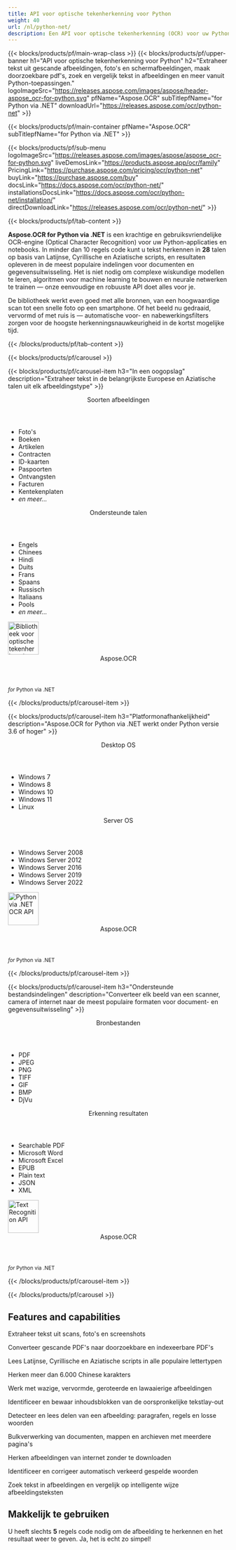 ```yaml
---
title: API voor optische tekenherkenning voor Python
weight: 40
url: /nl/python-net/ 
description: Een API voor optische tekenherkenning (OCR) voor uw Python-toepassingen. Extraheer tekst uit scans en foto's, maak doorzoekbare pdf's, verzamel mappen en archieven en meer in minder dan 10 regels code.
---
```


{{< blocks/products/pf/main-wrap-class >}}
{{< blocks/products/pf/upper-banner h1="API voor optische tekenherkenning voor Python" h2="Extraheer tekst uit gescande afbeeldingen, foto's en schermafbeeldingen, maak doorzoekbare pdf's, zoek en vergelijk tekst in afbeeldingen en meer vanuit Python-toepassingen." logoImageSrc="https://releases.aspose.com/images/aspose/header-aspose_ocr-for-python.svg" pfName="Aspose.OCR" subTitlepfName="for Python via .NET" downloadUrl="https://releases.aspose.com/ocr/python-net" >}}

{{< blocks/products/pf/main-container pfName="Aspose.OCR" subTitlepfName="for Python via .NET" >}}

{{< blocks/products/pf/sub-menu logoImageSrc="https://releases.aspose.com/images/aspose/aspose_ocr-for-python.svg" liveDemosLink="https://products.aspose.app/ocr/family" PricingLink="https://purchase.aspose.com/pricing/ocr/python-net" buyLink="https://purchase.aspose.com/buy" docsLink="https://docs.aspose.com/ocr/python-net/" installationsDocsLink="https://docs.aspose.com/ocr/python-net/installation/"  directDownloadLink="https://releases.aspose.com/ocr/python-net/" >}}

{{< blocks/products/pf/tab-content >}}
<p><b>Aspose.OCR for Python via .NET</b> is een krachtige en gebruiksvriendelijke OCR-engine (Optical Character Recognition) voor uw Python-applicaties en notebooks. In minder dan 10 regels code kunt u tekst herkennen in <b>28</b> talen op basis van Latijnse, Cyrillische en Aziatische scripts, en resultaten opleveren in de meest populaire indelingen voor documenten en gegevensuitwisseling. Het is niet nodig om complexe wiskundige modellen te leren, algoritmen voor machine learning te bouwen en neurale netwerken te trainen &mdash; onze eenvoudige en robuuste API doet alles voor je.</p>
<p>De bibliotheek werkt even goed met alle bronnen, van een hoogwaardige scan tot een snelle foto op een smartphone. Of het beeld nu gedraaid, vervormd of met ruis is &mdash; automatische voor- en nabewerkingsfilters zorgen voor de hoogste herkenningsnauwkeurigheid in de kortst mogelijke tijd.</p>
{{< /blocks/products/pf/tab-content >}}

<!--Diagrams Start-->
{{< blocks/products/pf/carousel >}}

{{< blocks/products/pf/carousel-item h3="In een oogopslag" description="Extraheer tekst in de belangrijkste Europese en Aziatische talen uit elk afbeeldingstype" >}}
<div class="diagram1 d1-python">
 <div class="d1-row">
  <div class="d1-col d1-left">
   <header>
    <i class="fa fa-image">
    </i>
    Soorten afbeeldingen
   </header>
   <ul>
	<li>Foto's</li>
    <li>Boeken</li>
    <li>Artikelen</li>
    <li>Contracten</li>
    <li>ID-kaarten</li>
    <li>Paspoorten</li>
    <li>Ontvangsten</li>
    <li>Facturen</li>
    <li>Kentekenplaten</li>
    <li><i>en meer...</i></li>
   </ul>
  </div>
  <!--/left-->
  <div class="d1-col d1-right">
   <header>
    <i class="fa fa-language">
    </i>
    Ondersteunde talen
   </header>
   <ul>
   <li>Engels</li>
    <li>Chinees</li>
    <li>Hindi</li>
    <li>Duits</li>
    <li>Frans</li>
    <li>Spaans</li>
    <li>Russisch</li>
    <li>Italiaans</li>
    <li>Pools</li>
    <li><i>en meer...</i></li>
   </ul>
  </div>
  <!--/right-->
 </div>
 <!--/row-->
 <div class="d1-logo">
  <img width="70" height="75" alt="Bibliotheek voor optische tekenherkenning" src="https://releases.aspose.com/images/aspose/aspose_ocr-for-python.svg"/>
  <header>
   Aspose.OCR
  </header>
  <footer>
   <small>
    <em>
     for
    </em>
    Python via .NET
   </small>
  </footer>
 </div>
 <!--/logo-->
</div>

{{< /blocks/products/pf/carousel-item >}}

{{< blocks/products/pf/carousel-item h3="Platformonafhankelijkheid" description="Aspose.OCR for Python via .NET werkt onder Python versie 3.6 of hoger" >}}
<div class="diagram1 d1-python">
 <div class="d1-row">
  <div class="d1-col d1-left">
   <header>
    <i class="fa fa-laptop">
    </i>
    Desktop OS
   </header>
   <ul>
    <li>Windows 7</li>
    <li>Windows 8</li>
    <li>Windows 10</li>
    <li>Windows 11</li>
	 <li>Linux</li>
   </ul>  
  </div>
  <!--/left-->
  <div class="d1-col d1-right">
   <header>
    <i class="fa fa-server">
    </i>
    Server OS
   </header>
   <ul>
    <li>Windows Server 2008</li>
    <li>Windows Server 2012</li>
    <li>Windows Server 2016</li>
    <li>Windows Server 2019</li>
    <li>Windows Server 2022</li>
   </ul>
  </div>
  <!--/right-->
 </div>
 <!--/row-->
 <div class="d1-logo">
  <img width="70" height="75" alt="Python via .NET OCR API" src="https://releases.aspose.com/images/aspose/aspose_ocr-for-python.svg"/>
  <header>
   Aspose.OCR
  </header>
  <footer>
   <small>
    <em>
     for
    </em>
    Python via .NET
   </small>
  </footer>
 </div>
 <!--/logo-->
</div>

{{< /blocks/products/pf/carousel-item >}}

{{< blocks/products/pf/carousel-item h3="Ondersteunde bestandsindelingen" description="Converteer elk beeld van een scanner, camera of internet naar de meest populaire formaten voor document- en gegevensuitwisseling" >}}
<div class="diagram1 d2 d1-python">
 <div class="d1-row">
  <div class="d1-col d1-left">
   <header>
    <i class="fa fa-long-arrow-down">
    </i>
    Bronbestanden
   </header>
   <ul>
    <li>PDF</li>
    <li>JPEG</li>
    <li>PNG</li>
    <li>TIFF</li>
    <li>GIF</li>
    <li>BMP</li>
    <li>DjVu</li>
   </ul>
  </div>
  <!--/left-->
<div class="d1-col d1-right">
   <header>
    <i class="fa fa-mail-forward">
    </i>    
	Erkenning resultaten
   </header>
   <ul>
    <li>Searchable PDF</li>
    <li>Microsoft Word</li>
    <li>Microsoft Excel</li>
    <li>EPUB</li>
    <li>Plain text</li>
    <li>JSON</li>
    <li>XML</li>
   </ul>
  </div>
  <!--/right-->
 </div>
 <!--/row-->
 <div class="d1-logo">
  <img width="70" height="75" alt="Text Recognition API" src="https://releases.aspose.com/images/aspose/aspose_ocr-for-python.svg"/>
  <header>
   Aspose.OCR
  </header>
  <footer>
   <small>
    <em>
     for
    </em>
    Python via .NET
   </small>
  </footer>
 </div>
 <!--/logo-->
</div>

{{< /blocks/products/pf/carousel-item >}}

{{< /blocks/products/pf/carousel >}}
<!--Diagrams End-->

<!--Feature-section Start-->
<div class="container-fluid features-section bg-gray">
 <a class="anchor" id="features" name="features">
 </a>
 <div class="row">
  <div class="container">
   <h2 class="pr-ft">Features and capabilities</h2>
   <p>
   </p>
   <div class="col-lg-4">
    <em class="fa fa-image ico-blue fa-2x col-lg-2">
    </em>
    <p class="col-lg-10">Extraheer tekst uit scans, foto's en screenshots</p>
   </div>
   <div class="col-lg-4">
    <em class="fa fa-file-text-o ico-blue fa-2x col-lg-2">
    </em>
    <p class="col-lg-10">Converteer gescande PDF's naar doorzoekbare en indexeerbare PDF's</p>
   </div>
   <div class="col-lg-4">
    <em class="fa fa-globe ico-blue fa-2x col-lg-2">
    </em>
    <p class="col-lg-10">Lees Latijnse, Cyrillische en Aziatische scripts in alle populaire lettertypen</p>
   </div>
   <div class="col-lg-4">
    <em class="fa fa-language ico-blue fa-2x col-lg-2">
    </em>
    <p class="col-lg-10">Herken meer dan 6.000 Chinese karakters</p>
   </div>  
   <div class="col-lg-4">
    <em class="fa fa-eye ico-blue fa-2x col-lg-2">
    </em>
    <p class="col-lg-10">Werk met wazige, vervormde, geroteerde en lawaaierige afbeeldingen</p>
   </div>
   <div class="col-lg-4">
    <em class="fa fa-indent ico-blue fa-2x col-lg-2">
    </em>
    <p class="col-lg-10">Identificeer en bewaar inhoudsblokken van de oorspronkelijke tekstlay-out</p>
   </div>
   <div class="col-lg-4">
    <em class="fa fa-object-group ico-blue fa-2x col-lg-2">
    </em>
    <p class="col-lg-10">Detecteer en lees delen van een afbeelding: paragrafen, regels en losse woorden</p>
   </div>
   <div class="col-lg-4">
    <em class="fa fa-folder-open ico-blue fa-2x col-lg-2">
    </em>
    <p class="col-lg-10">Bulkverwerking van documenten, mappen en archieven met meerdere pagina's</p>
   </div>
   <div class="col-lg-4">
    <em class="fa fa-link ico-blue fa-2x col-lg-2">
    </em>
    <p class="col-lg-10">Herken afbeeldingen van internet zonder te downloaden</p>
   </div>
   <div class="col-lg-4">
    <em class="fa fa-check ico-blue fa-2x col-lg-2">
    </em>
    <p class="col-lg-10">Identificeer en corrigeer automatisch verkeerd gespelde woorden</p>
   </div>
   <div class="col-lg-4">
    <em class="fa fa-search ico-blue fa-2x col-lg-2">
    </em>
    <p class="col-lg-10">Zoek tekst in afbeeldingen en vergelijk op intelligente wijze afbeeldingsteksten</p>
   </div>  

<div class="col-lg-12">

<h2 class="h2title">Makkelijk te gebruiken</h2>
<p>U heeft slechts <b>5</b> regels code nodig om de afbeelding te herkennen en het resultaat weer te geven. Ja, het is echt zo simpel!</p>

<!-- BEGIN LCS -->
<div class="ocr-lcs">
	<style>
		.ocr-lcs-controls {
			display: flex;
			flex-wrap: wrap;
		}

		.ocr-lcs-drop {
			cursor: pointer;
			display: flex;
			flex-direction: column;
			align-items: center;
			min-width: 350px;
			box-sizing: border-box;
			margin: 0 15px 15px 0;
			padding: 15px 15px 10px 15px;
			border: dashed 3px #73b5fb;
			border-radius: 10px;
			background-color: #ffffff;
		}

		.ocr-lcs-drop input {
			display: none;
		}

		.ocr-lcs-drop-preload {
			display: none;
		}

		.ocr-lcs-drop svg {
			width: 48px;
			margin-bottom: 5px;
			filter: invert(70%) sepia(12%) saturate(3506%) hue-rotate(183deg) brightness(101%) contrast(97%);
		}

		.ocr-lcs-drop span {
			font-size: 18px;
			text-align: center;
		}

		.ocr-lcs-filename {
			display: none;
		}

		.ocr-lcs-filename span {
			font-style: italic;
		}

		.ocr-lcs-recognizing {
			display: none;
		}

		.ocr-lcs-recognizing span {
			font-style: italic;
		}

		.ocr-lcs-mods {
			display: flex;
			flex-direction: column;
		}

		.ocr-lcs-mods > * {
			width: 150px;
			box-sizing: border-box;
		}

		.ocr-lcs-mods select {
			margin-bottom: 7px;
			padding: .6em 1.4em .5em .8em;
			border:  solid 2px #73b5fb;
			border-radius: .5em;
			line-height: 1.3;
			font-family: arial,sans-serif,-apple-system,BlinkMacSystemFont,segoe ui,Roboto,helvetica neue,apple color emoji,segoe ui emoji,segoe ui symbol;
			font-size: 16px;
			font-weight: 700;
			color: #73b5fb;
			-moz-appearance: none;
			-webkit-appearance: none;
			appearance: none;
			background-color: #ffffff;
			background-image: url('data:image/svg+xml;charset=US-ASCII,%3Csvg%20xmlns%3D%22http%3A%2F%2Fwww.w3.org%2F2000%2Fsvg%22%20width%3D%22292.4%22%20height%3D%22292.4%22%3E%3Cpath%20fill%3D%22%2373b5fb%22%20d%3D%22M287%2069.4a17.6%2017.6%200%200%200-13-5.4H18.4c-5%200-9.3%201.8-12.9%205.4A17.6%2017.6%200%200%200%200%2082.2c0%205%201.8%209.3%205.4%2012.9l128%20127.9c3.6%203.6%207.8%205.4%2012.8%205.4s9.2-1.8%2012.8-5.4L287%2095c3.5-3.5%205.4-7.8%205.4-12.8%200-5-1.9-9.2-5.5-12.8z%22%2F%3E%3C%2Fsvg%3E');
			background-repeat: no-repeat, repeat;
			background-position: right .7em top 50%, 0 0;
			background-size: .65em auto, 100%;
		}

		.ocr-lcs-mods select::-ms-expand {
			display: none;
		}

		.ocr-lcs-mods select:hover, .ocr-lcs-mods select:focus {
			border-color: #1a89d0;
			color: #1a89d0;
			background-image: url('data:image/svg+xml;charset=US-ASCII,%3Csvg%20xmlns%3D%22http%3A%2F%2Fwww.w3.org%2F2000%2Fsvg%22%20width%3D%22292.4%22%20height%3D%22292.4%22%3E%3Cpath%20fill%3D%22%231a89d0%22%20d%3D%22M287%2069.4a17.6%2017.6%200%200%200-13-5.4H18.4c-5%200-9.3%201.8-12.9%205.4A17.6%2017.6%200%200%200%200%2082.2c0%205%201.8%209.3%205.4%2012.9l128%20127.9c3.6%203.6%207.8%205.4%2012.8%205.4s9.2-1.8%2012.8-5.4L287%2095c3.5-3.5%205.4-7.8%205.4-12.8%200-5-1.9-9.2-5.5-12.8z%22%2F%3E%3C%2Fsvg%3E');
		}

		.ocr-lcs-mods select:focus {
			outline: none;
		}

		*[dir="rtl"] .ocr-lcs-mods select, :root:lang(ar) .ocr-lcs-mods select, :root:lang(iw) .ocr-lcs-mods select {
			background-position: left .7em top 50%, 0 0;
			padding: .6em .8em .5em 1.4em;
		}

		.ocr-lcs-mods select option {
			font-weight: normal;
			color: #4c4c4c;
		}

		.ocr-lcs-mods input {
			padding: 0.6em .6em;
			border: none;
			border-radius: .5em;
			box-shadow: inset 0 1px rgb(255 255 255 / 15%), 0 1px 1px rgb(0 0 0 / 8%);
			font-family: arial,sans-serif,-apple-system,BlinkMacSystemFont,segoe ui,Roboto,helvetica neue,apple color emoji,segoe ui emoji,segoe ui symbol;
			font-size: 16px;
			font-weight: 700;
			color: #ffffff;
			background-color: #1a89d0;
		}

		.ocr-lcs-mods input:hover {
			background-color: #3071a9;
			transition: all .3s ease;
			transition-property: all;
			transition-duration: 0.3s;
			transition-timing-function: ease;
			transition-delay: 0s;
		}

		.ocr-lcs-disabled {
			background-color: silver !important;
		}

		.ocr-lcs-disclaimer {
			font-size: 12px !important;
		}

		.ocr-lcs-result {
			position: fixed;
			top: 0px;
			right: 0px;
			bottom: 0px;
			left: 0px;
			background: rgba(0,0,0,0.8);
			z-index: 9998;
			-webkit-transition: opacity 400ms ease-in;
			-moz-transition: opacity 400ms ease-in;
			transition: opacity 400ms ease-in;
			display: none;
		}

		.ocr-lcs-result > div {
			width: 90vw;
			position: relative;
			margin: 10% auto;
			padding: 5px 20px 13px 20px;
			border-radius: 10px;
			background: #ffffff;
			pointer-events: auto;
		}

		.ocr-lcs-result header {
			position: relative;
			display: flex;
			justify-content: space-between;
			align-items: center;
			padding:  5px 0 10px 0;
			border-bottom: dotted 1px #1a89d0;
		}

		.ocr-lcs-result header span {
			font-size: 18px;
			font-weight: 700;
		}

		.ocr-lcs-result header i {
			cursor: pointer;
			color: #1a89d0;
			font-size: 24px !important;
		}

		.ocr-lcs-result header i:hover {
			color: #3071a9;
		}

		.ocr-lcs-result article {
			max-height: 500px;
			overflow: auto;
			margin: 25px 0 15px 0;
		}
	</style>
	<div class="ocr-lcs-controls">
		<div class="ocr-lcs-drop" onclick="OcrLcsUpload(this);" ondragover="event.preventDefault();" ondrop="OcrLcsDropped(event,this);">
			<input type="file" accept=".jpg,.jpeg,.png,.bmp,.tif,.tiff,.gif" onchange="OcrLcsFileSelected(this);" />
			<svg class="ocr-lcs-drop-preload" xmlns="http://www.w3.org/2000/svg" xmlns:xlink="http://www.w3.org/1999/xlink" viewBox="0 0 100 100"><g transform="translate(89,50)"><g transform="rotate(0)"><circle cx="0" cy="0" r="5" fill="#29c26a" fill-opacity="1"><animateTransform attributeName="transform" type="scale" begin="-0.8888888888888888s" values="2 2;1 1" keyTimes="0;1" dur="1s" repeatCount="indefinite"></animateTransform><animate attributeName="fill-opacity" keyTimes="0;1" dur="1s" repeatCount="indefinite" values="1;0" begin="-0.8888888888888888s"></animate></circle></g></g><g transform="translate(79.87573328164014,75.06871677777502)"><g transform="rotate(40)"><circle cx="0" cy="0" r="5" fill="#29c26a" fill-opacity="0.8888888888888888"><animateTransform attributeName="transform" type="scale" begin="-0.7777777777777778s" values="2 2;1 1" keyTimes="0;1" dur="1s" repeatCount="indefinite"></animateTransform><animate attributeName="fill-opacity" keyTimes="0;1" dur="1s" repeatCount="indefinite" values="1;0" begin="-0.7777777777777778s"></animate></circle></g></g><g transform="translate(56.772278929010284,88.40750236747611)"><g transform="rotate(80)"><circle cx="0" cy="0" r="5" fill="#29c26a" fill-opacity="0.7777777777777778"><animateTransform attributeName="transform" type="scale" begin="-0.6666666666666666s" values="2 2;1 1" keyTimes="0;1" dur="1s" repeatCount="indefinite"></animateTransform><animate attributeName="fill-opacity" keyTimes="0;1" dur="1s" repeatCount="indefinite" values="1;0" begin="-0.6666666666666666s"></animate></circle></g></g><g transform="translate(30.500000000000007,83.77499074759311)"><g transform="rotate(119.99999999999999)"><circle cx="0" cy="0" r="5" fill="#29c26a" fill-opacity="0.6666666666666666"><animateTransform attributeName="transform" type="scale" begin="-0.5555555555555556s" values="2 2;1 1" keyTimes="0;1" dur="1s" repeatCount="indefinite"></animateTransform><animate attributeName="fill-opacity" keyTimes="0;1" dur="1s" repeatCount="indefinite" values="1;0" begin="-0.5555555555555556s"></animate></circle></g></g><g transform="translate(13.351987789349579,63.33878558970109)"><g transform="rotate(160)"><circle cx="0" cy="0" r="5" fill="#29c26a" fill-opacity="0.5555555555555556"><animateTransform attributeName="transform" type="scale" begin="-0.4444444444444444s" values="2 2;1 1" keyTimes="0;1" dur="1s" repeatCount="indefinite"></animateTransform><animate attributeName="fill-opacity" keyTimes="0;1" dur="1s" repeatCount="indefinite" values="1;0" begin="-0.4444444444444444s"></animate></circle></g></g><g transform="translate(13.351987789349572,36.661214410298925)"><g transform="rotate(200)"><circle cx="0" cy="0" r="5" fill="#29c26a" fill-opacity="0.4444444444444444"><animateTransform attributeName="transform" type="scale" begin="-0.3333333333333333s" values="2 2;1 1" keyTimes="0;1" dur="1s" repeatCount="indefinite"></animateTransform><animate attributeName="fill-opacity" keyTimes="0;1" dur="1s" repeatCount="indefinite" values="1;0" begin="-0.3333333333333333s"></animate></circle></g></g><g transform="translate(30.499999999999982,16.2250092524069)"><g transform="rotate(239.99999999999997)"><circle cx="0" cy="0" r="5" fill="#29c26a" fill-opacity="0.3333333333333333"><animateTransform attributeName="transform" type="scale" begin="-0.2222222222222222s" values="2 2;1 1" keyTimes="0;1" dur="1s" repeatCount="indefinite"></animateTransform><animate attributeName="fill-opacity" keyTimes="0;1" dur="1s" repeatCount="indefinite" values="1;0" begin="-0.2222222222222222s"></animate></circle></g></g><g transform="translate(56.77227892901027,11.59249763252388)"><g transform="rotate(280)"><circle cx="0" cy="0" r="5" fill="#29c26a" fill-opacity="0.2222222222222222"><animateTransform attributeName="transform" type="scale" begin="-0.1111111111111111s" values="2 2;1 1" keyTimes="0;1" dur="1s" repeatCount="indefinite"></animateTransform><animate attributeName="fill-opacity" keyTimes="0;1" dur="1s" repeatCount="indefinite" values="1;0" begin="-0.1111111111111111s"></animate></circle></g></g><g transform="translate(79.87573328164014,24.931283222224955)"><g transform="rotate(320)"><circle cx="0" cy="0" r="5" fill="#29c26a" fill-opacity="0.1111111111111111"><animateTransform attributeName="transform" type="scale" begin="0s" values="2 2;1 1" keyTimes="0;1" dur="1s" repeatCount="indefinite"></animateTransform><animate attributeName="fill-opacity" keyTimes="0;1" dur="1s" repeatCount="indefinite" values="1;0" begin="0s"></animate></circle></g></g><!-- [ldio] generated by https://loading.io/ --></svg>
			<svg class="ocr-lcs-drop-icon" xmlns="http://www.w3.org/2000/svg" xmlns:xlink="http://www.w3.org/1999/xlink" viewBox="0 0 128 128"><path d="M80,0v32h32L80,0z M72,32V0H28c-6.63,0-12,5.37-12,12v104c0,6.62,5.37,12,12,12h72c6.63,0,12-5.37,12-12V40H80.22	C75.57,40,72,36.42,72,32z M88.03,86.03C87.07,87.43,85.55,88,84,88s-3.07-0.59-4.24-1.76L70,76.47V102c0,3.31-2.69,6-6,6	s-6-2.69-6-6V76.47l-9.76,9.76c-2.34,2.34-6.14,2.34-8.49,0s-2.34-6.14,0-8.49l20-20c2.34-2.34,6.14-2.34,8.49,0l20,20	C90.57,80.1,90.57,83.9,88.03,86.03z"/></svg>
			<span class="ocr-lcs-filename">Klaar om te herkennen <span></span></span>
			<span class="ocr-lcs-recognizing">Herkennen <span></span></span>
			<span class="ocr-lcs-hint">Zet hier een bestand neer of klik om te bladeren *</span>
		</div>
		<div class="ocr-lcs-mods">
			<select name="language">
				<!--<option value="39">Albanian</option>-->
				<!--<option value="24">Arabic</option>-->
				<!--<option value="45">Azerbaijani </option>-->
				<!--<option value="27">Bengali</option>-->
				<option value="44">Bulgarian</option>
				<option value="22">Chinese</option>
				<option value="17">Croatian</option>
				<option value="18">Czech</option>
				<option value="13">Danish</option>
				<option value="10">Dutch</option>
				<option value="1" selected="selected">English</option>
				<option value="20">Estonian</option>
				<option value="15">Finnish</option>
				<option value="3">French</option>
				<!--<option value="43">Georgian</option>-->
				<option value="2">German</option>
				<!--<option value="36">Greek</option>-->
				<!--<option value="34">Hebrew</option>-->
				<option value="25">Hindi</option>
				<!--<option value="33">Indonesian</option>-->
				<option value="4">Italian</option>
				<!--<option value="37">Japanese</option>-->
				<!--<option value="40">Latin</option>-->
				<!--<option value="35">Javanese</option>-->
				<!--<option value="32">Korean</option>-->
				<option value="12">Latvian</option>
				<option value="11">Lithuanian</option>
				<option value="14">Norwegian</option>
				<!--<option value="38">Persian</option>-->
				<option value="7">Polish</option>
				<option value="6">Portuguese</option>
				<option value="21">Romanian</option>
				<option value="23">Russian</option>
				<option value="16">Serbian</option>
				<option value="9">Slovak</option>
				<option value="8">Slovenian</option>
				<option value="5">Spanish</option>
				<option value="19">Swedish</option>
				<!--<option value="28">Tibetan</option>-->
				<!--<option value="29">Thai</option>-->
				<!--<option value="31">Turkish</option>-->
				<option value="26">Ukrainian</option>
				<!--<option value="30">Urdu</option>-->
				<!--<option value="42">Uzbek</option>-->
				<!--<option value="41">Vietnamese</option>-->
			</select>
			<input type="button" value="Code uitvoeren" class="ocr-lcs-recognize ocr-lcs-disabled" onclick="OcrLcsRecognize(this)" />
		</div>
	</div>


	<p class="ocr-lcs-disclaimer">* Door uw bestanden te uploaden of gebruik te maken van de dienst gaat u akkoord met onze <a href="https://about.aspose.com/legal/terms-of-use" rel="nofollow noreferrer" target="_blank">Gebruiksvoorwaarden</a> en <a href="https://about.aspose.com/legal/privacy-policy" rel="nofollow noreferrer" target="_blank">Privacybeleid</a>.</p>
<div id="code" class="codeblock"><h3>Live code sample - Python 3</h3><pre><code class="cs hljs csharp"><span class="hljs-comment"># Initialiseer de OCR-engine</span>
recognitionEngine = AsposeOcr()
<span class="hljs-comment"># Afbeelding aan batch toevoegen</span>
input = OcrInput(InputType.SINGLE_IMAGE)
input.add("<span class="ocr-lcs-code-filename-placeholder">sample.png</span><span class="ocr-lcs-code-filename-actual"></span>")
<span class="hljs-comment"># Extraheer tekst uit afbeelding</span>
result = recognitionEngine.recognize(input)
<span class="hljs-comment"># Geef het herkenningsresultaat weer</span>
print(result[0].recognition_text)</code></pre></div>
	<div class="ocr-lcs-result" onclick="OcrLcsCurtainClick(this)">
		<div>
			<header>
				<span>Erkenning resultaat</span>
				<i class="fa fa-times" onclick="OcrLcsCloseResult(this);"></i>
			</header>
			<article>&nbsp;</article>
		</div>
	</div>
	<script>
		function OcrLcsUpload(obj)
		{
			let fileInput = $(obj).children("input[type='file']")[0];
			fileInput.click();
		}

		function OcrLcsDropped(event, obj)
		{
			let fileInput = $(obj).children("input[type='file']")[0];
			fileInput.files = event.dataTransfer.files;
			OcrLcsFileSelected(fileInput);
			event.preventDefault();
			return false;
		}

		function OcrLcsFileSelected(obj)
		{
			if(obj.files.length > 0)
			{
				let fileName = obj.value.replace(/.*[\/\\]/, "");
				$(obj).closest(".ocr-lcs-controls").find(".ocr-lcs-recognize").removeClass("ocr-lcs-disabled");
				$(obj).siblings(".ocr-lcs-filename").show().children("span").text(fileName);
				$(obj).siblings(".ocr-lcs-recognizing").children("span").text(fileName);
				$(obj).closest(".ocr-lcs").find(".ocr-lcs-code-filename-placeholder").hide();
				$(obj).closest(".ocr-lcs").find(".ocr-lcs-code-filename-actual").text(fileName).show();
			}
		}

		function OcrLcsRecognize(obj)
		{
			let button = $(obj);
			if(button.hasClass("ocr-lcs-disabled")) return false;
			let icon = button.closest(".ocr-lcs-controls").find(".ocr-lcs-drop-icon");
			let preloader = button.closest(".ocr-lcs-controls").find(".ocr-lcs-drop-preload");
			let recognizingField = button.closest(".ocr-lcs-controls").find(".ocr-lcs-recognizing");
			let filenameField = button.closest(".ocr-lcs-controls").find(".ocr-lcs-filename");
			let hint = button.closest(".ocr-lcs-controls").find(".ocr-lcs-hint");
			preloader.show();
			recognizingField.show();
			icon.hide();
			filenameField.hide();
			hint.hide();
			button.addClass("ocr-lcs-disabled");
			let lang = button.siblings("select").val();
			let file = button.closest(".ocr-lcs-controls").find("input[type='file']")[0].files[0];
			let payload = new FormData();
			payload.append("language", lang);
			payload.append("attachfile", file);
			$.ajax({
				url: "https://api.products.aspose.app/ocr/conversion/RecognizeImageFromVidget",
				type: "POST",
				data: payload,
				processData: false,
				contentType: false
			}).done(function(data){
				let resultDialog = button.closest(".ocr-lcs").find(".ocr-lcs-result");
				let output = data.replace(/(?:\r\n|\r|\n)/g, "<br />");
				resultDialog.find("article").html(output);
				resultDialog.slideDown(200);
			}).fail(function(jqxhr,textStatus,error){
				console.log(`[${textStatus}] ${error}`);
			}).always(function(){
				preloader.hide();
				recognizingField.hide();
				icon.show();
				hint.show();
				button.closest(".ocr-lcs-controls").find("input[type='file']")[0].value = null;
				$(obj).closest(".ocr-lcs").find(".ocr-lcs-code-filename-placeholder").show();
				$(obj).closest(".ocr-lcs").find(".ocr-lcs-code-filename-actual").hide();
			});
		}

		function OcrLcsCurtainClick(obj)
		{
			if($(event.target).is(".ocr-lcs-result")) $(obj).hide();
		}

		function OcrLcsCloseResult(obj)
		{
			$(obj).closest(".ocr-lcs-result").slideUp(200);
		}
	</script>
</div>
<!-- END LCS -->

</div>

<div class="col-lg-12">
<h2 class="h2title">28 herkenningstalen</h2>
<p><b>Aspose.OCR for Python via .NET</b> kan een groot aantal talen en alle populaire schrijfscripts herkennen, inclusief teksten met gemengde talen:</p>
<u>
<li><b>Uitgebreid Latijns alfabet</b>: Kroatisch, Tsjechisch, Deens, Nederlands, Engels (inclusief handgeschreven script), Ests, Fins, Frans, Duits, Italiaans, Lets, Litouws, Noors, Pools, Portugees, Roemeens , Slowaaks, Sloveens, Spaans, Zweeds.</li>
<li><b>Cyrillisch alfabet</b>: Wit-Russisch, Bulgaars, Kazachs, Russisch, Servisch, Oekraïens.</li>
<li><b>Chinees</b>: meer dan 6.000 tekens.</li>
<li><b>Hindi</b></li>
</ul>
<p>U kunt ook teksten in andere talen lezen op basis van uitgebreid Latijn en Cyrillisch, zelfs als deze niet rechtstreeks worden ondersteund door de OCR-engine. Bijvoorbeeld Latijn, Vietnamees, Gaelic, enzovoort.</p>
</div>

<div class="col-lg-12">
<h2 class="h2title">Krachtige verwerkingsfilters</h2>
<p>De nauwkeurigheid en betrouwbaarheid van optische tekenherkenning is sterk afhankelijk van de kwaliteit van de originele afbeelding. <b>Aspose.OCR for Python via .NET</b> biedt een groot aantal volledig geautomatiseerde en handmatige beeldverwerkingsfilters die een afbeelding verbeteren voordat deze naar de OCR-engine wordt verzonden:</p>
<u>
<li>Maak automatisch afbeeldingen recht die onder een kleine hoek ten opzichte van de horizontaal zijn uitgelijnd.</li>
<li>Sterk scheve afbeeldingen handmatig draaien.</li>
<li>Verwijder automatisch vuil, vlekken, krassen, schittering, ongewenste hellingen en andere ruis.</li>
<li>Pas automatisch het beeldcontrast aan.</li>
<li>Automatisch de afbeelding opschalen of de grootte ervan handmatig wijzigen.</li>
<li>Converteer afbeeldingen naar zwart-wit of grijstinten.</li>
<li>Keer afbeeldingskleuren om zodat lichte gebieden donker lijken en donkere gebieden licht lijken.</li>
<li>Vergroot de dikte van tekens in een afbeelding.</li>
<li>Vervaag afbeeldingen met ruis terwijl de randen van letters behouden blijven.</li>
<li>Paginakromming rechtzetten en cameralensvervorming corrigeren voor paginafoto's.</li>
</ul>
<p>Deze filters kunnen worden gecombineerd en toegepast op de hele afbeelding of alleen op geselecteerde delen van de afbeelding, evenals bij batchverwerking. U kunt niet alleen de voorverwerking in de herkenningspijplijn verfijnen, maar u kunt ook verwerkte afbeeldingen opslaan voor weergave, caching en foutopsporing.</p>
</div>

<div class="col-lg-12">
<h2 class="h2title">Geoptimaliseerd voor specifieke documenttypen</h2>
<p><b>Aspose.OCR for Python via .NET</b> biedt speciaal getrainde neurale netwerken om tekst met maximale nauwkeurigheid uit bepaalde soorten afbeeldingen te extraheren:</p>
<u>
<li>Gescande of gefotografeerde identiteitskaarten en paspoorten.</li>
<li>Kentekenplaten van voertuigen.</li>
<li>Facturen.</li>
<li>Kwitanties.</li>
</div>

<div class="col-lg-12">
<h2 class="h2title">Ingebouwde spellingcontrole</h2>
<p>Hoewel <b>Aspose.OCR for Python via .NET</b> een hoge herkenningsnauwkeurigheid biedt, kunnen afdrukfouten, vuil of niet-standaard lettertypen ervoor zorgen dat bepaalde tekens of woorden onjuist worden herkend. Om de herkenningsresultaten verder te verbeteren, kunt u de spellingcontrole inschakelen, die spelfouten vindt en automatisch corrigeert op basis van de geselecteerde herkenningstaal.</p>
<p>Als de herkende tekst gespecialiseerde terminologie, afkortingen en andere woorden bevat die niet voorkomen in gewone spellingwoordenboeken, kunt u uw eigen woordenlijsten opgeven.</p>
</div>

<div class="col-lg-12">
<h2 class="h2title">Doorzoekbare pdf's maken</h2>
<p>Zelfs met de hoogste herkenningsnauwkeurigheid kan de originele afbeelding veel belangrijke niet-tekstuele informatie bevatten of gewoon van grote historische waarde zijn. <b>Aspose.OCR for Python via .NET</b> biedt een eenvoudige en elegante oplossing om het beste van twee werelden te combineren. We halen tekst uit een afbeelding, PDF-document of bestandspakket en plaatsen deze als een onzichtbare tekstlaag bovenop de originele afbeeldingen. Het resultaat wordt opgeslagen in PDF-indeling, de industriestandaard voor het opslaan en delen van documenten. De resulterende bestanden kunnen worden doorzocht en geïndexeerd, en de tekst kan op dezelfde manier worden geselecteerd en gekopieerd als wanneer u de originele tekens zou selecteren en kopiëren.</p>
</div>

<div class="col-lg-12">
<h2 class="h2title">Bulkherkenning</h2>
<p><b>Aspose.OCR for Python via .NET</b> stelt u in staat meerdere bestanden te herkennen, ongeacht hun aantal en type, net zo eenvoudig als het lezen van een enkele afbeelding. Met één enkele API-aanroep kunt u meerdere pagina's van een automatische invoerscanner herkennen of kentekenplaten van voertuigen uit automatische verkeerscamera's halen.</p>
<p>De resultaten kunnen worden opgeslagen als doorzoekbaar PDF-document of spreadsheets, of worden geretourneerd als platte tekst, JSON of XML voor verdere analyse.</p>
</div>

  </div>
 </div>
</div>
<!--Feature-section End-->

{{< /blocks/products/pf/main-container >}}


{{< blocks/products/pf/support-learning-resources >}}
{{< blocks/products/pf/slr-tab tabTitle="Leermiddelen" tabId="resources" >}}
{{< blocks/products/pf/slr-element name="Documentatie" href="https://docs.aspose.com/ocr/python-net/" >}}
{{< blocks/products/pf/slr-element name="Opslagplaats" href="https://repository.aspose.com/ocr/" >}}
{{< blocks/products/pf/slr-element name="Instructievideo's" href="https://www.youtube.com/user/asposevideo" >}}
{{< /blocks/products/pf/slr-tab >}}

{{< blocks/products/pf/slr-tab tabTitle="Product ondersteuning" tabId="support" >}}
{{< blocks/products/pf/slr-element name="Gratis ondersteuning" href="https://forum.aspose.com/c/ocr" >}}
{{< blocks/products/pf/slr-element name="Betaalde ondersteuning" href="https://helpdesk.aspose.com/" >}}
{{< blocks/products/pf/slr-element name="Bloggen" href="https://blog.aspose.com/category/ocr/" >}}
{{< blocks/products/pf/slr-element name="Release-opmerkingen" href="https://releases.aspose.com/ocr/python-net/release-notes/latest/" >}}
{{< /blocks/products/pf/slr-tab >}}

{{< blocks/products/pf/slr-tab tabTitle="Waarom Aspose.OCR for Python via .NET?" tabId="success-stories" >}}
{{< blocks/products/pf/slr-element name="Klanten lijst" href="https://company.aspose.com/customers" >}}
{{< blocks/products/pf/slr-element name="Succesverhalen" href="https://company.aspose.com/customers/success-stories/" >}}
{{< /blocks/products/pf/slr-tab >}}

{{< /blocks/products/pf/support-learning-resources >}}

{{< blocks/products/pf/download-section downloadFreeTrialLink="https://releases.aspose.com/ocr/python-net" pricingInformationLink="https://purchase.aspose.com/pricing/ocr/python-net" >}}

{{< blocks/products/pf/offers-section pfName="Aspose.OCR" description="Aspose biedt ook native OCR API's voor andere populaire programmeertalen:" >}}

    {{< blocks/products/pf/offers-section-item link="/ocr/java/" imgSrc="https://www.aspose.cloud/templates/aspose/img/products/ocr/aspose_ocr-for-java.svg" sdkName="Java" >}}
    {{< blocks/products/pf/offers-section-item link="/ocr/cpp/" imgSrc="https://www.aspose.cloud/templates/aspose/img/products/ocr/aspose_ocr-for-cpp.svg" sdkName="C++" >}}
     {{< blocks/products/pf/offers-section-item link="/ocr/net/" imgSrc="https://www.aspose.cloud/templates/aspose/img/products/ocr/aspose_ocr-for-net.svg" sdkName=".NET" >}}

{{< /blocks/products/pf/offers-section >}}

{{< /blocks/products/pf/main-wrap-class >}}